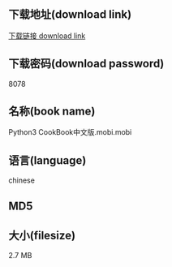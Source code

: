 ## 下载地址(download link)
[下载链接 download link](https://tutu365.netlify.app/?s=Python3+CookBook%E4%B8%AD%E6%96%87%E7%89%88.mobi)

## 下载密码(download password)
8078

## 名称(book name)
Python3 CookBook中文版.mobi.mobi

## 语言(language)
chinese

## MD5


## 大小(filesize)
2.7 MB
